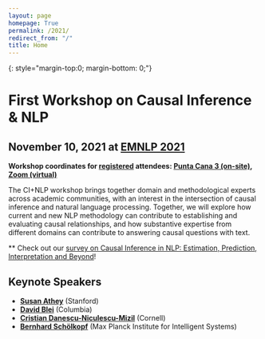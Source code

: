 ```yaml
---
layout: page
homepage: True
permalink: /2021/
redirect_from: "/"
title: Home
---
```


{: style="margin-top:0; margin-bottom: 0;"}
# First Workshop on Causal Inference & NLP

## November 10, 2021 at [EMNLP 2021](https://2021.emnlp.org/)

**Workshop coordinates for [registered](https://2021.emnlp.org/registration) attendees: [Punta Cana 3 (on-site)](https://drive.google.com/file/d/1LZ26fqj2J8Y1Ex3Kkm_inU6jg_ylCfPG/view), [Zoom (virtual)](https://underline.io/events/192/sessions?eventSessionId=7852)**

The CI+NLP workshop brings together domain and methodological experts
across academic communities, with an interest in the intersection of causal
inference and natural language processing. Together, we will explore how current and new NLP methodology
can contribute to establishing and evaluating causal relationships, and how
substantive expertise from different domains can contribute to answering causal
questions with text.

** Check out our [survey on Causal Inference in NLP: Estimation, Prediction, Interpretation and Beyond](https://arxiv.org/abs/2109.00725)!

## Keynote Speakers

   * **[Susan Athey](https://athey.people.stanford.edu/)** (Stanford)
   * **[David Blei](http://www.cs.columbia.edu/~blei/)** (Columbia)
   * **[Cristian Danescu-Niculescu-Mizil](http://www.cs.cornell.edu/~cristian/)** (Cornell)
   * **[Bernhard Schölkopf](https://www.is.mpg.de/~bs)** (Max Planck Institute for Intelligent Systems) 
 
